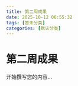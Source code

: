 ```yaml
---
title: 第二周成果
date: 2025-10-12 06:55:32
tags: [暂未分类]
categories: [默认分类]
---
```


# 第二周成果

开始撰写您的内容...
